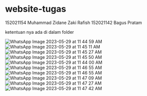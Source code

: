 # website-tugas

152021154 Muhammad Zidane Zaki Rafish
152021142 Bagus Pratam

ketentuan nya ada di dalam folder

![WhatsApp Image 2023-05-29 at 11 44 59 AM](https://github.com/MZidaneZakiRafish/website-tugas/assets/114885064/e24eb6b8-551e-4191-94cf-636497e93503)
![WhatsApp Image 2023-05-29 at 11 45 11 AM](https://github.com/MZidaneZakiRafish/website-tugas/assets/114885064/9f13118c-cbe4-45f2-aabf-ee8370a749db)
![WhatsApp Image 2023-05-29 at 11 45 27 AM](https://github.com/MZidaneZakiRafish/website-tugas/assets/114885064/6f372025-a100-42f1-bb1d-2b5539a05409)
![WhatsApp Image 2023-05-29 at 11 45 50 AM](https://github.com/MZidaneZakiRafish/website-tugas/assets/114885064/3172561f-c660-4714-8206-602a5a368daa)
![WhatsApp Image 2023-05-29 at 11 44 00 AM](https://github.com/MZidaneZakiRafish/website-tugas/assets/114885064/1d47d53d-f1ec-4dfd-a41c-344edb73285b)
![WhatsApp Image 2023-05-29 at 11 46 55 AM](https://github.com/MZidaneZakiRafish/website-tugas/assets/114885064/45a503e1-cf97-4170-83be-646313489491)
![WhatsApp Image 2023-05-29 at 11 46 55 AM](https://github.com/MZidaneZakiRafish/website-tugas/assets/114885064/c4d132ea-10e9-4dd3-a6e1-49aee216a612)
![WhatsApp Image 2023-05-29 at 11 47 09 AM](https://github.com/MZidaneZakiRafish/website-tugas/assets/114885064/73375b79-a2c6-47b8-97c6-52bd18f9c6f1)
![WhatsApp Image 2023-05-29 at 11 47 27 AM](https://github.com/MZidaneZakiRafish/website-tugas/assets/114885064/009699a9-b510-4040-9e46-49b3951506b2)
![WhatsApp Image 2023-05-29 at 11 47 42 AM](https://github.com/MZidaneZakiRafish/website-tugas/assets/114885064/7aacf257-31cf-408e-b246-8368bfa352dd)
